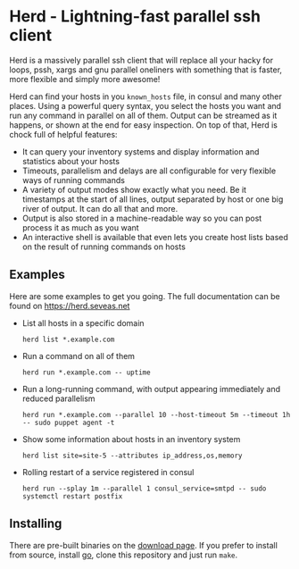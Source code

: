 Herd - Lightning-fast parallel ssh client
=============================================

Herd is a massively parallel ssh client that will replace all your hacky for loops, pssh, xargs
and gnu parallel oneliners with something that is faster, more flexible and simply more awesome!

Herd can find your hosts in you `known_hosts` file, in consul and many other places. Using a
powerful query syntax, you select the hosts you want and run any command in parallel on all of them.
Output can be streamed as it happens, or shown at the end for easy inspection. On top of that,
Herd is chock full of helpful features:

- It can query your inventory systems and display information and statistics about your hosts
- Timeouts, parallelism and delays are all configurable for very flexible ways of running commands
- A variety of output modes show exactly what you need. Be it timestamps at the start of all lines,
  output separated by host or one big river of output. It can do all that and more.
- Output is also stored in a machine-readable way so you can post process it as much as you want
- An interactive shell is available that even lets you create host lists based on the result of
  running commands on hosts

Examples
--------

Here are some examples to get you going. The full documentation can be found on
https://herd.seveas.net

- List all hosts in a specific domain

  `herd list *.example.com`

- Run a command on all of them

  `herd run *.example.com -- uptime`

- Run a long-running command, with output appearing immediately and reduced parallelism

  `herd run *.example.com --parallel 10 --host-timeout 5m --timeout 1h -- sudo puppet agent -t`

- Show some information about hosts in an inventory system

  `herd list site=site-5 --attributes ip_address,os,memory`

- Rolling restart of a service registered in consul

  `herd run --splay 1m --parallel 1 consul_service=smtpd -- sudo systemctl restart postfix`

Installing
----------
There are pre-built binaries on the [download page](https://herd.seveas.net/download.html). If
you prefer to install from source, install [go](https://golang.org), clone this repository and
just run `make`.
